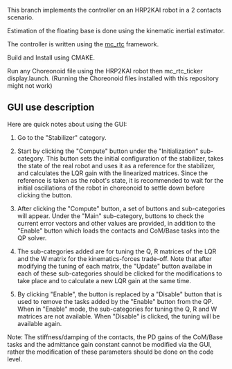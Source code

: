 This branch implements the controller on an HRP2KAI robot in a 2 contacts scenario.

Estimation of the floating base is done using the kinematic inertial estimator.

The controller is written using the [mc_rtc](https://jrl-umi3218.github.io/mc_rtc/index.html) framework.

Build and Install using CMAKE.

Run any Choreonoid file using the HRP2KAI robot then mc_rtc_ticker display.launch. (Running the Choreonoid files installed with this repository might not work)

## GUI use description

Here are quick notes about using the GUI:

1. Go to the "Stabilizer" category.

2. Start by clicking the "Compute" button under the "Initialization" sub-category. This button sets the initial configuration of the stabilizer, takes the state of the real robot and uses it as a reference for the stabilizer, and calculates the LQR gain with the linearized matrices. Since the reference is taken as the robot's state, it is recommended to wait for the initial oscillations of the robot in choreonoid to settle down before clicking the button.

3. After clicking the "Compute" button, a set of buttons and sub-categories will appear. Under the "Main" sub-category, buttons to check the current error vectors and other values are provided, in addition to the "Enable" button which loads the contacts and CoM/Base tasks into the QP solver.

4. The sub-categories added are for tuning the Q, R matrices of the LQR and the W matrix for the kinematics-forces trade-off. Note that after modifying the tuning of each matrix, the "Update" button availabe in each of these sub-categories should be clicked for the modifications to take place and to calculate a new LQR gain at the same time.

5. By clicking "Enable", the button is replaced by a "Disable" button that is used to remove the tasks added by the "Enable" button from the QP. When in "Enable" mode, the sub-categories for tuning the Q, R and W matrices are not available. When "Disable" is clicked, the tuning will be available again.

Note: The stiffness/damping of the contacts, the PD gains of the CoM/Base tasks and the admittance gain constant cannot be modified via the GUI, rather the modification of these parameters should be done on the code level. 
